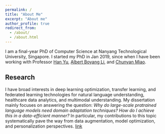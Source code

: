 ```yaml
---
permalink: /
title: "About Me"
excerpt: "About me"
author_profile: true
redirect_from: 
  - /about/
  - /about.html
---
```


I am a final-year PhD of Computer Science at Nanyang Technological University, Singapore. I started my PhD in Jan 2019, since when I have been working with Professor [Han Yu](https://personal.ntu.edu.sg/han.yu/), [Albert Boyang Li](http://www.boyangli.org/), and [Chunyan Miao](https://dr.ntu.edu.sg/cris/rp/rp00084). 

Research
------
I have broad interests in deep learning optimization, transfer learning, and federated learning technologies for natural language understanding, healthcare data analytics, and multimodal understanding. My dissertation mainly focuses on answering the question: *Why do large-scale pratrained language models need domain adaptation techniques? How do I achieve this in a data-efficient manner?* In particular, my contributions to this topic systematically pave the way from data augmentation, model optimization, and personalization perspectives. [link]()
